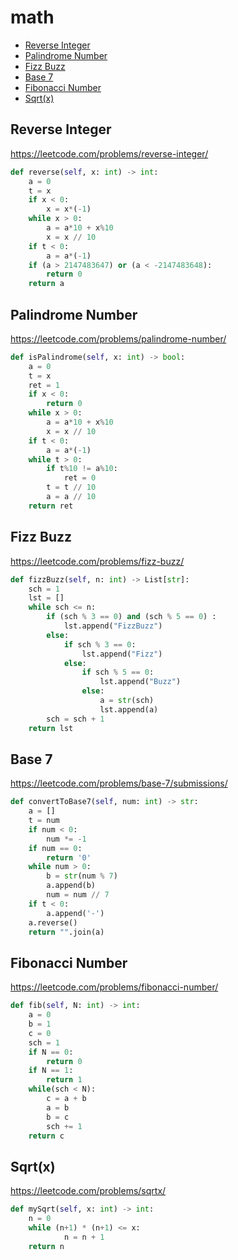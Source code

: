 # math

+ [Reverse Integer](#reverse-integer)
+ [Palindrome Number](#palindrome-number)
+ [Fizz Buzz](#fizz-buzz)
+ [Base 7](#base-7)
+ [Fibonacci Number](#fibonacci-number)
+ [Sqrt(x)](#sqrt(x)) 

## Reverse Integer


https://leetcode.com/problems/reverse-integer/

```python
def reverse(self, x: int) -> int:
    a = 0
    t = x
    if x < 0:
        x = x*(-1)
    while x > 0:
        a = a*10 + x%10
        x = x // 10
    if t < 0:
        a = a*(-1)
    if (a > 2147483647) or (a < -2147483648):
        return 0
    return a
```

## Palindrome Number


https://leetcode.com/problems/palindrome-number/

```python
def isPalindrome(self, x: int) -> bool:
    a = 0   
    t = x
    ret = 1
    if x < 0:
        return 0
    while x > 0:
        a = a*10 + x%10
        x = x // 10
    if t < 0:
        a = a*(-1)
    while t > 0:
        if t%10 != a%10:
            ret = 0          
        t = t // 10
        a = a // 10
    return ret
```

## Fizz Buzz


https://leetcode.com/problems/fizz-buzz/

```python
def fizzBuzz(self, n: int) -> List[str]:
    sch = 1
    lst = []       
    while sch <= n:
        if (sch % 3 == 0) and (sch % 5 == 0) :
            lst.append("FizzBuzz")
        else:
            if sch % 3 == 0:
                lst.append("Fizz")
            else:
                if sch % 5 == 0:
                    lst.append("Buzz")
                else:      
                    a = str(sch)
                    lst.append(a)
        sch = sch + 1   
    return lst
```

## Base 7


https://leetcode.com/problems/base-7/submissions/

```python
def convertToBase7(self, num: int) -> str:
    a = []
    t = num
    if num < 0:
        num *= -1
    if num == 0:
        return '0'
    while num > 0:
        b = str(num % 7)
        a.append(b)
        num = num // 7
    if t < 0:
        a.append('-')
    a.reverse()
    return "".join(a)
```

## Fibonacci Number


https://leetcode.com/problems/fibonacci-number/

```python
def fib(self, N: int) -> int:
    a = 0
    b = 1
    c = 0
    sch = 1
    if N == 0:
        return 0
    if N == 1:
        return 1
    while(sch < N):
        c = a + b
        a = b
        b = c
        sch += 1
    return c
```

## Sqrt(x)


https://leetcode.com/problems/sqrtx/

```python
def mySqrt(self, x: int) -> int:
    n = 0
    while (n+1) * (n+1) <= x:
            n = n + 1
    return n
```